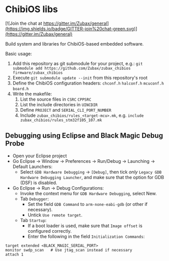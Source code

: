 ChibiOS libs
============

[![Join the chat at https://gitter.im/Zubax/general](https://img.shields.io/badge/GITTER-join%20chat-green.svg)](https://gitter.im/Zubax/general)

Build system and libraries for ChibiOS-based embedded software.

Basic usage:

1. Add this repository as git submodule for your project, e.g.: `git submodule add https://github.com/Zubax/zubax_chibios firmware/zubax_chibios`
2. Execute `git submodule update --init` from this repository's root
3. Define the ChibiOS configuration headers: `chconf.h` `halconf.h` `mcuconf.h` `board.h`
4. Write the makefile:
    1. List the source files in `CSRC` `CPPSRC`
    2. List the include directories in `UINCDIR`
    3. Define `PROJECT` and `SERIAL_CLI_PORT_NUMBER`
    4. Include `zubax_chibios/rules_<target-mcu>.mk`, e.g. `include zubax_chibios/rules_stm32f105_107.mk`

## Debugging using Eclipse and Black Magic Debug Probe

- Open your Eclipse project
- Go Eclipse → Window → Preferences → Run/Debug → Launching → Default Launchers:
  - Select `GDB Hardware Debugging` → `[Debug]`, then tick *only* `Legacy GDB Hardware Debugging Launcher`, and make sure that the option for GDB (DSF) is disabled.
- Go Eclipse → Run → Debug Configurations:
  - Invoke the context menu for `GDB Hardware Debugging`, select New.
  - Tab `Debugger`:
    - Set the field `GDB Command` to `arm-none-eabi-gdb` (or other if necessary).
    - Untick `Use remote target`.
  - Tab `Startup`:
    - If a boot loader is used, make sure that `Image offset` is configured correctly.
    - Enter the following in the field `Initialization Commands`:
```gdb
target extended <BLACK_MAGIC_SERIAL_PORT>
monitor swdp_scan   # Use jtag_scan instead if necessary
attach 1
```
